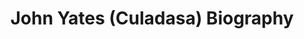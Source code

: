 ---
permalink: 	Authors/john-yates-culadasa
layout: 	author
title: 	John Yates (Culadasa) Biography
author_name: 	John Yates (Culadasa)
author_bio: 	["Culadasa (John Yates, Ph.D.) is the director of Dharma Treasure Buddhist Sangha in Tucson, Arizona and author of The Mind Illuminated: A Complete Meditation Guide Using Buddhist Wisdom and Brain Science (Dharma Treasure Press, October 6, 2015). A meditation master with over four decades of experience in the Tibetan and Theravadin Buddhist traditions, Culadasa was ordained as an Upasaka (dedicated lay-practitioner) in 1976 and received ordination in the International Order of Buddhist ministers in Rosemead, California in December 2009. His principle teachers were Upasaka Kema Ananda and the Venerable Jotidhamma Bhikkhu, both trained in the Theravadin and Tibetan Karma Kagyu traditions with lineage to the Venerable Ananda Bodhi (later recognized by the 16th Gyalwa Karmapa as the tulku Namgyal Rinpoche).His principle teachers were Upasaka Kema Ananda and the Venerable Jotidhamma Bhikkhu, both trained in the Theravadin and Tibetan Karma Kagyu traditions with lineage to the Venerable Ananda Bodhi (later recognized by the 16th Gyalwa Karmapa as the tulku Namgyal Rinpoche).","For many years, Culadasa taught physiology and neuroscience and worked at the forefront of the new fields of complementary healthcare education, physical medicine, and therapeutic massage. His unique lineage allows Culadasa to provide his students with a broad and in-depth perspective on the Buddha Dharma. He combines the original teachings of the Buddha with an emerging, scientific understanding of the mind to give students a rich and rare opportunity for rapid progress and profound insight.","In 1996, Culadasa retired from academia and moved with his wife Nancy into an old Apache stronghold in the southeastern Arizona wilderness to live a contemplative life and deepen their spiritual practice together. Culadasa leads retreats on his land in Arizona and across the United States.","The Mind Illuminated is the first comprehensive guide to Buddhist meditation for a Western audience. Written with clarity and detail, this user-friendly meditation manual provides the reader with in depth knowledge of meditation, Buddhism, and science of the mind. The Mind Illuminated is for mediators of all levels with step-by-step guidance for every stage of the path – from the very first sit all the way to mastery of the deepest states of peace and insight.","Culadasa is also the author of the groundbreaking book, A Physician’s Guide to Therapeutic Massage and served as the founding president of the Physical Medicine Research Foundation. A lifelong sitar player and an amateur woodworker, with several hand-carved canoes hanging from the ceiling of his workshop, Culadasa and his wife run Cochise Stronghold Canyon Nature Retreat, a nationally recognized B&B featured in the travel section of The New York Times."]
author_image: 	"Culadasa (John Yates).jpg"
author_image_large: 	"Culadasa (John Yates) - Large.jpg"
short_quote: "All the mental skills needed in meditation are innate abilities we can selectively choose to cultivate."
---